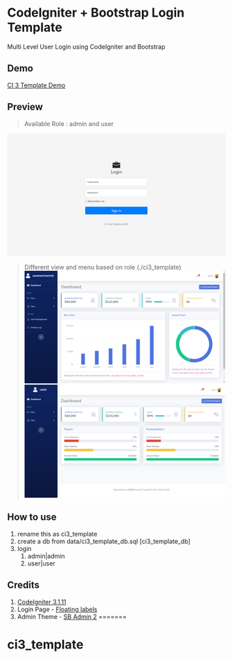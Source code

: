 # CodeIgniter + Bootstrap Login Template
 Multi Level User Login using CodeIgniter and Bootstrap
 ## Demo
[CI 3 Template Demo](http://cdn.site97.dynv6.net/ci3_template/)
 
## Preview
> Available Role : admin and user

![Image of Login_Page](https://github.com/carmonamichael1426/ci3_template/blob/main/data/page_login.png)

> Different view and menu based on role (./ci3_template)
![Image of Admin_Page](https://github.com/carmonamichael1426/ci3_template/blob/main/data/page_admin.png)
![Image of User_Page](https://github.com/carmonamichael1426/ci3_template/blob/main/data/page_user.png)

## How to use
1. rename this as ci3_template
2. create a db from data/ci3_template_db.sql [ci3_template_db]
3. login
   1. admin|admin
   2. user|user
   
## Credits
1. [CodeIgniter 3.1.11](https://codeigniter.com/)
2. Login Page - [Floating labels](https://getbootstrap.com/docs/4.5/examples/floating-labels/)
3. Admin Theme - [SB Admin 2](https://startbootstrap.com/themes/sb-admin-2/)
=======
# ci3_template
